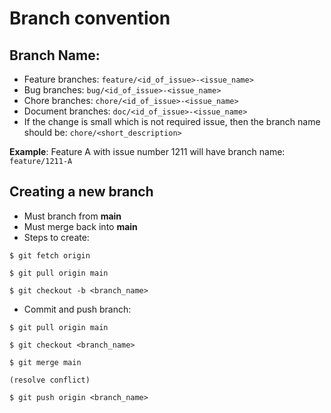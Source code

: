 # Branch convention

## Branch Name: 

- Feature branches: `feature/<id_of_issue>-<issue_name>`
- Bug branches: `bug/<id_of_issue>-<issue_name>`
- Chore branches: `chore/<id_of_issue>-<issue_name>`
- Document branches: `doc/<id_of_issue>-<issue_name>`
- If the change is small which is not required issue, then the branch name should be: `chore/<short_description>`

**Example**: Feature A with issue number 1211 will have branch name: `feature/1211-A`

## Creating a new branch
- Must branch from **main**
- Must merge back into **main**
- Steps to create: 
  
`$ git fetch origin`

`$ git pull origin main`

`$ git checkout -b <branch_name>`

- Commit and push branch:

`$ git pull origin main`

`$ git checkout <branch_name>`

`$ git merge main`

`(resolve conflict)`

`$ git push origin <branch_name>`
